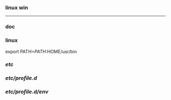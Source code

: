 ### linux win
---

### doc

### linux
export PATH=$PATH:$HOME/usr/bin

### *etc*
### *etc/profile.d*
### *etc/profile.d/env*







































